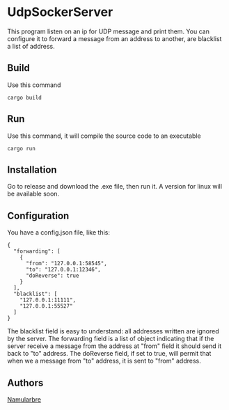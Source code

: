 # UdpSockerServer

This program listen on an ip for UDP message and print them. You can configure it to forward a message from an address
to another, are blacklist a list of address.

## Build

Use this command

````
cargo build
````

## Run

Use this command, it will compile the source code to an executable
````
cargo run
````

## Installation

Go to release and download the .exe file, then run it. A version for linux will be available soon.

## Configuration

You have a config.json file, like this: 
````
{
  "forwarding": [
    {
      "from": "127.0.0.1:58545",
      "to": "127.0.0.1:12346",
      "doReverse": true
    }
  ],
  "blacklist": [
    "127.0.0.1:11111",
    "127.0.0.1:55527"
  ]
}
````

The blacklist field is easy to understand: all addresses written are ignored by the server.
The forwarding field is a list of object indicating that if the server receive a message from the address at "from" field
it should send it back to "to" address. The doReverse field, if set to true, will permit that when we a message from "to" address,
it is sent to "from" address.

## Authors

[Namularbre](https://github.com/Namularbre/)
